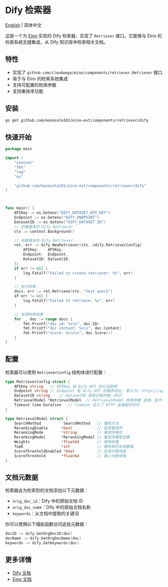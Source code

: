 # Dify 检索器

[English](README.md) | 简体中文

这是一个为 [Eino](https://github.com/cloudwego/eino) 实现的 Dify 检索器，实现了 `Retriever` 接口。它能够与 Eino 的检索系统无缝集成，从 Dify 知识库中检索相关文档。

## 特性

- 实现了 `github.com/cloudwego/eino/components/retriever.Retriever` 接口
- 易于与 Eino 的检索系统集成
- 支持可配置的检索参数
- 支持重排序功能

## 安装

```bash
go get github.com/monosolo101/eino-ext/components/retriever/dify
```

## 快速开始

```go
package main

import (
	"context"
	"fmt"
	"log"
	"os"

	"github.com/monosolo101/eino-ext/components/retriever/dify"
)



func main() {
	APIKey := os.Getenv("DIFY_DATASET_API_KEY")
	Endpoint := os.Getenv("DIFY_ENDPOINT")
	DatasetID := os.Getenv("DIFY_DATASET_ID")
	// 创建基本的 Dify Retriever
	ctx := context.Background()

	// 创建基本的 Dify Retriever
	ret, err := dify.NewRetriever(ctx, &dify.RetrieverConfig{
		APIKey:    APIKey,
		Endpoint:  Endpoint,
		DatasetID: DatasetID,
	})
	if err != nil {
		log.Fatalf("Failed to create retriever: %v", err)
	}

	// 执行检索
	docs, err := ret.Retrieve(ctx, "test query")
	if err != nil {
		log.Fatalf("Failed to retrieve: %v", err)
	}

	// 处理检索结果
	for _, doc := range docs {
		fmt.Printf("doc id: %s\n", doc.ID)
		fmt.Printf("doc content: %s\n", doc.Content)
		fmt.Printf("score: %v\n\n", doc.Score())
	}
}
```

## 配置

检索器可以使用 `RetrieverConfig` 结构体进行配置：

```go
type RetrieverConfig struct {
    APIKey string   // APIKey 是 Dify API 的认证密钥
    Endpoint string // Endpoint 是 Dify API 的服务地址, 默认为: https://api.dify.ai/v1
    DatasetID string    // DatasetID 是知识库的唯一标识
    RetrievalModel *RetrievalModel  // RetrievalModel 检索参数 选填，如不填，按照默认方式召回
    Timeout time.Duration   // Timeout 定义了 HTTP 连接超时时间
}

type RetrievalModel struct {
    SearchMethod          SearchMethod   // 搜索方法
    RerankingEnable      *bool           // 启用重排序
    RerankingMode        *string         // 重排序模式
    RerankingModel       *RerankingModel // 重排序模型设置
    Weights              *float64        // 搜索权重
    TopK                 *int            // 要检索的文档数量
    ScoreThresholdEnabled *bool          // 启用分数阈值
    ScoreThreshold       *float64        // 最小分数阈值
}
```

## 文档元数据

检索器会为检索到的文档添加以下元数据：

- `orig_doc_id`：Dify 中的原始文档 ID
- `orig_doc_name`：Dify 中的原始文档名称
- `keywords`：从文档中提取的关键词

你可以使用以下辅助函数访问这些元数据：

```go
docID := dify.GetOrgDocID(doc)
docName := dify.GetOrgDocName(doc)
keywords := dify.GetKeywords(doc)
```

## 更多详情

- [Dify 文档](https://github.com/langgenius/dify)
- [Eino 文档](https://github.com/cloudwego/eino)
